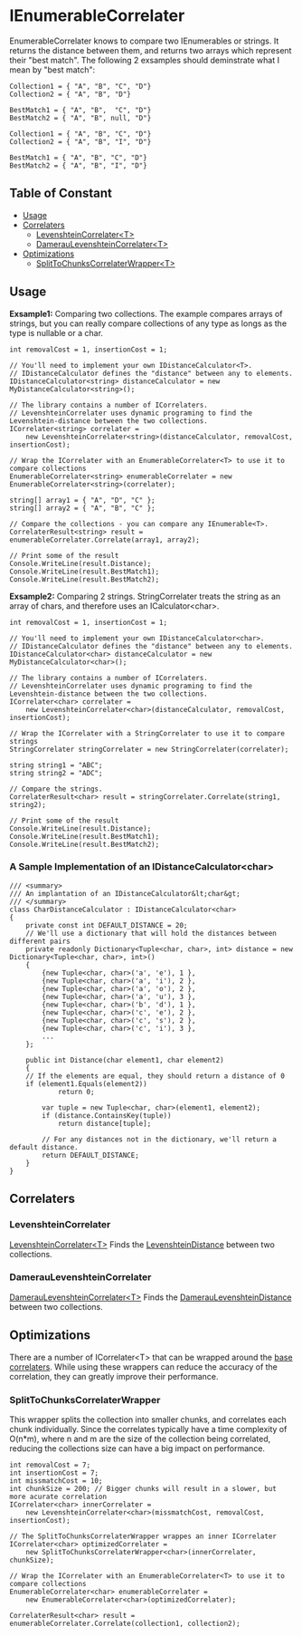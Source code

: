 # IEnumerableCorrelater

EnumerableCorrelater knows to compare two IEnumerables or strings. It returns the distance between them, and returns two arrays which represent their "best match".
The following 2 exsamples should deminstrate what I mean by "best match":

```
Collection1 = { "A", "B", "C", "D"}
Collection2 = { "A", "B", "D"}

BestMatch1 = { "A", "B",  "C", "D"}
BestMatch2 = { "A", "B", null, "D"}
```

```
Collection1 = { "A", "B", "C", "D"}
Collection2 = { "A", "B", "I", "D"}

BestMatch1 = { "A", "B", "C", "D"}
BestMatch2 = { "A", "B", "I", "D"}
```

## Table of Constant

- [Usage](#usage)
- [Correlaters](#correlaters)
  - [LevenshteinCorrelater\<T>](#levenshteincorrelater)
  - [DamerauLevenshteinCorrelater\<T>](#dameraulevenshteincorrelater)
- [Optimizations](#optimizations)
  - [SplitToChunksCorrelaterWrapper\<T>](#splittochunkscorrelaterwrapper)

## Usage

**Exsample1:** Comparing two collections. The example compares arrays of strings, but you can really compare collections of any type as longs as the type is nullable or a char.

```CSharp
int removalCost = 1, insertionCost = 1;

// You'll need to implement your own IDistanceCalculator<T>. 
// IDistanceCalculator defines the "distance" between any to elements.
IDistanceCalculator<string> distanceCalculator = new MyDistanceCalculator<string>();

// The library contains a number of ICorrelaters. 
// LevenshteinCorrelater uses dynamic programing to find the Levenshtein-distance between the two collections.
ICorrelater<string> correlater = 
    new LevenshteinCorrelater<string>(distanceCalculator, removalCost, insertionCost);

// Wrap the ICorrelater with an EnumerableCorrelater<T> to use it to compare collections
EnumerableCorrelater<string> enumerableCorrelater = new EnumerableCorrelater<string>(correlater);

string[] array1 = { "A", "D", "C" };
string[] array2 = { "A", "B", "C" };

// Compare the collections - you can compare any IEnumerable<T>.
CorrelaterResult<string> result = enumerableCorrelater.Correlate(array1, array2);

// Print some of the result
Console.WriteLine(result.Distance);
Console.WriteLine(result.BestMatch1);
Console.WriteLine(result.BestMatch2);
```

**Exsample2:** Comparing 2 strings. StringCorrelater treats the string as an array of chars, and therefore uses an ICalculator\<char>.

```CSharp
int removalCost = 1, insertionCost = 1;

// You'll need to implement your own IDistanceCalculator<char>. 
// IDistanceCalculator defines the "distance" between any to elements.
IDistanceCalculator<char> distanceCalculator = new MyDistanceCalculator<char>();

// The library contains a number of ICorrelaters. 
// LevenshteinCorrelater uses dynamic programing to find the Levenshtein-distance between the two collections.
ICorrelater<char> correlater = 
    new LevenshteinCorrelater<char>(distanceCalculator, removalCost, insertionCost);
	
// Wrap the ICorrelater with a StringCorrelater to use it to compare strings
StringCorrelater stringCorrelater = new StringCorrelater(correlater);

string string1 = "ABC";
string string2 = "ADC";

// Compare the strings.
CorrelaterResult<char> result = stringCorrelater.Correlate(string1, string2);

// Print some of the result
Console.WriteLine(result.Distance);
Console.WriteLine(result.BestMatch1);
Console.WriteLine(result.BestMatch2);
```

### A Sample Implementation of an IDistanceCalculator\<char>

```CSharp
/// <summary>
/// An implantation of an IDistanceCalculator&lt;char&gt;
/// </summary>
class CharDistanceCalculator : IDistanceCalculator<char>
{
    private const int DEFAULT_DISTANCE = 20;
    // We'll use a dictionary that will hold the distances between different pairs
    private readonly Dictionary<Tuple<char, char>, int> distance = new Dictionary<Tuple<char, char>, int>()
    {
        {new Tuple<char, char>('a', 'e'), 1 },
        {new Tuple<char, char>('a', 'i'), 2 },
        {new Tuple<char, char>('a', 'o'), 2 },
        {new Tuple<char, char>('a', 'u'), 3 },
        {new Tuple<char, char>('b', 'd'), 1 },
        {new Tuple<char, char>('c', 'e'), 2 },
        {new Tuple<char, char>('c', 's'), 2 },
        {new Tuple<char, char>('c', 'i'), 3 },
        ...
    }; 

    public int Distance(char element1, char element2)
    {
	// If the elements are equal, they should return a distance of 0
	if (element1.Equals(element2))
            return 0;
	
        var tuple = new Tuple<char, char>(element1, element2);
        if (distance.ContainsKey(tuple))
            return distance[tuple];

        // For any distances not in the dictionary, we'll return a default distance.
        return DEFAULT_DISTANCE;
    }
}
```

## Correlaters

### LevenshteinCorrelater

[LevenshteinCorrelater\<T>](IEnumerableCorrelater/Correlaters/LevenshteinCorrelater.cs) Finds the [LevenshteinDistance](https://en.wikipedia.org/wiki/Levenshtein_distance) between two collections. 

### DamerauLevenshteinCorrelater

[DamerauLevenshteinCorrelater\<T>](IEnumerableCorrelater/Correlaters/DamerauLevenshteinCorrelater.cs) Finds the [DamerauLevenshteinDistance](https://en.wikipedia.org/wiki/Damerau%E2%80%93Levenshtein_distance) between two collections. 

## Optimizations

There are a number of ICorrelater\<T> that can be wrapped around the [base correlaters](#correlaters).
While using these wrappers can reduce the accuracy of the correlation, they can greatly improve their performance.

### SplitToChunksCorrelaterWrapper

This wrapper splits the collection into smaller chunks, and correlates each chunk individually.
Since the correlates typically have a time complexity of O(n\*m), where n and m are the size of the collection being correlated,
reducing the collections size can have a big impact on performance.

```CSharp
int removalCost = 7;
int insertionCost = 7;
int missmatchCost = 10;
int chunkSize = 200; // Bigger chunks will result in a slower, but more acurate correlation
ICorrelater<char> innerCorrelater = 
    new LevenshteinCorrelater<char>(missmatchCost, removalCost, insertionCost);

// The SplitToChunksCorrelaterWrapper wrappes an inner ICorrelater
ICorrelater<char> optimizedCorrelater =
    new SplitToChunksCorrelaterWrapper<char>(innerCorrelater, chunkSize);

// Wrap the ICorrelater with an EnumerableCorrelater<T> to use it to compare collections
EnumerableCorrelater<char> enumerableCorrelater =
    new EnumerableCorrelater<char>(optimizedCorrelater);

CorrelaterResult<char> result = enumerableCorrelater.Correlate(collection1, collection2);
``` 
